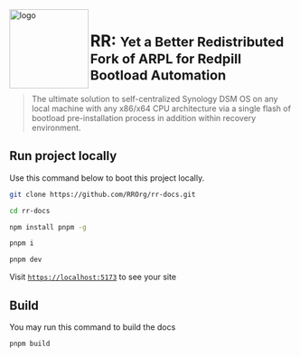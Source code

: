 <img src="https://avatars.githubusercontent.com/u/151816514?s=200&v=4" alt="logo" width="140" height="140" align="left" />

<h1>RR: <small>Yet a Better Redistributed Fork of ARPL for Redpill Bootload Automation</small></h1>

> The ultimate solution to self-centralized Synology DSM OS on any local machine with any x86/x64 CPU architecture via a single flash of bootload pre-installation process in addition within recovery environment.


## Run project locally

Use this command below to boot this project locally.

```bash
git clone https://github.com/RROrg/rr-docs.git

cd rr-docs

npm install pnpm -g

pnpm i

pnpm dev
```

Visit [`https://localhost:5173`](https://localhost:5173) to see your site

## Build
You may run this command to build the docs

```bash
pnpm build
```